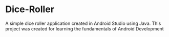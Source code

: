 # Dice-Roller
A simple dice roller application created in Android Studio using Java. This project was created for learning the fundamentals of Android Development
